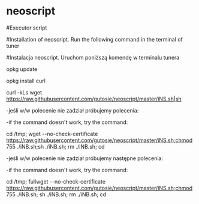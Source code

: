 # neoscript
#Executor script

#Installation of neoscript. Run the following command in the terminal of tuner

#Instalacja neoscript. Uruchom poniższą komendę w terminalu tunera


opkg update

opkg install curl

curl -kLs wget https://raw.githubusercontent.com/gutosie/neoscript/master/iNS.sh|sh


-jeśli w/w polecenie nie zadział próbujemy polecenia:

-if the command doesn't work, try the command:

cd /tmp; wget --no-check-certificate https://raw.githubusercontent.com/gutosie/neoscript/master/iNS.sh;chmod 755 ./iNB.sh;sh ./iNB.sh; rm ./iNB.sh; cd


-jeśli w/w polecenie nie zadział próbujemy następne polecenia:

-if the command doesn't work, try the command:

cd /tmp; fullwget --no-check-certificate https://raw.githubusercontent.com/gutosie/neoscript/master/iNS.sh;chmod 755 ./iNB.sh; sh ./iNB.sh; rm ./iNB.sh; cd
